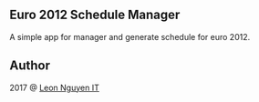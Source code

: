 ## Euro 2012 Schedule Manager

A simple app for manager and generate schedule for euro 2012.

## Author

2017 @ [Leon Nguyen IT](https://leonnguyenit.com)